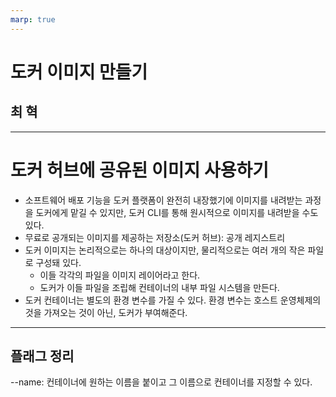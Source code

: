 ```yaml
---
marp: true
---
```


# 도커 이미지 만들기

## 최 혁

---

# 도커 허브에 공유된 이미지 사용하기

- 소프트웨어 배포 기능을 도커 플랫폼이 완전히 내장했기에 이미지를 내려받는 과정을 도커에게 맡길 수 있지만, 도커 CLI를 통해 원시적으로 이미지를 내려받을 수도 있다.
- 무료로 공개되는 이미지를 제공하는 저장소(도커 허브): 공개 레지스트리
- 도커 이미지는 논리적으로는 하나의 대상이지만, 물리적으로는 여러 개의 작은 파일로 구성돼 있다.
  - 이들 각각의 파일을 이미지 레이어라고 한다.
  - 도커가 이들 파일을 조립해 컨테이너의 내부 파일 시스템을 만든다.
- 도커 컨테이너는 별도의 환경 변수를 가질 수 있다. 환경 변수는 호스트 운영체제의 것을 가져오는 것이 아닌, 도커가 부여해준다.

---

## 플래그 정리

--name: 컨테이너에 원하는 이름을 붙이고 그 이름으로 컨테이너를 지정할 수 있다.

